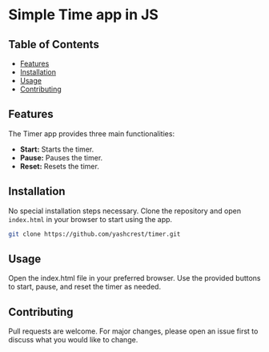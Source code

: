 # Simple Time app in JS

## Table of Contents

- [Features](#features)
- [Installation](#installation)
- [Usage](#usage)
- [Contributing](#contributing)

## Features

The Timer app provides three main functionalities:
- **Start:** Starts the timer.
- **Pause:** Pauses the timer.
- **Reset:** Resets the timer.

## Installation

No special installation steps necessary. Clone the repository and open `index.html` in your browser to start using the app.

```bash
git clone https://github.com/yashcrest/timer.git 
```


## Usage
Open the index.html file in your preferred browser. Use the provided buttons to start, pause, and reset the timer as needed.

## Contributing
Pull requests are welcome. For major changes, please open an issue first to discuss what you would like to change.
